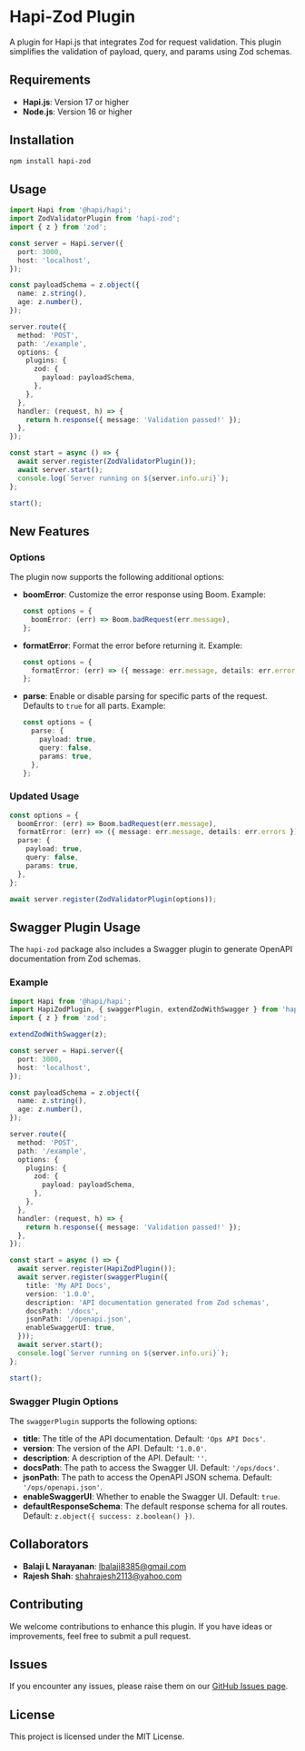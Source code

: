 # Hapi-Zod Plugin

A plugin for Hapi.js that integrates Zod for request validation. This plugin simplifies the validation of payload, query, and params using Zod schemas.

## Requirements

- **Hapi.js**: Version 17 or higher
- **Node.js**: Version 16 or higher

## Installation

```bash
npm install hapi-zod
```

## Usage

```typescript
import Hapi from '@hapi/hapi';
import ZodValidatorPlugin from 'hapi-zod';
import { z } from 'zod';

const server = Hapi.server({
  port: 3000,
  host: 'localhost',
});

const payloadSchema = z.object({
  name: z.string(),
  age: z.number(),
});

server.route({
  method: 'POST',
  path: '/example',
  options: {
    plugins: {
      zod: {
        payload: payloadSchema,
      },
    },
  },
  handler: (request, h) => {
    return h.response({ message: 'Validation passed!' });
  },
});

const start = async () => {
  await server.register(ZodValidatorPlugin());
  await server.start();
  console.log(`Server running on ${server.info.uri}`);
};

start();
```

## New Features

### Options

The plugin now supports the following additional options:

- **boomError**: Customize the error response using Boom. Example:
  ```typescript
  const options = {
    boomError: (err) => Boom.badRequest(err.message),
  };
  ```

- **formatError**: Format the error before returning it. Example:
  ```typescript
  const options = {
    formatError: (err) => ({ message: err.message, details: err.errors }),
  };
  ```

- **parse**: Enable or disable parsing for specific parts of the request. Defaults to `true` for all parts. Example:
  ```typescript
  const options = {
    parse: {
      payload: true,
      query: false,
      params: true,
    },
  };
  ```

### Updated Usage

```typescript
const options = {
  boomError: (err) => Boom.badRequest(err.message),
  formatError: (err) => ({ message: err.message, details: err.errors }),
  parse: {
    payload: true,
    query: false,
    params: true,
  },
};

await server.register(ZodValidatorPlugin(options));
```

## Swagger Plugin Usage

The `hapi-zod` package also includes a Swagger plugin to generate OpenAPI documentation from Zod schemas.

### Example

```typescript
import Hapi from '@hapi/hapi';
import HapiZodPlugin, { swaggerPlugin, extendZodWithSwagger } from 'hapi-zod';
import { z } from 'zod';

extendZodWithSwagger(z);

const server = Hapi.server({
  port: 3000,
  host: 'localhost',
});

const payloadSchema = z.object({
  name: z.string(),
  age: z.number(),
});

server.route({
  method: 'POST',
  path: '/example',
  options: {
    plugins: {
      zod: {
        payload: payloadSchema,
      },
    },
  },
  handler: (request, h) => {
    return h.response({ message: 'Validation passed!' });
  },
});

const start = async () => {
  await server.register(HapiZodPlugin());
  await server.register(swaggerPlugin({
    title: 'My API Docs',
    version: '1.0.0',
    description: 'API documentation generated from Zod schemas',
    docsPath: '/docs',
    jsonPath: '/openapi.json',
    enableSwaggerUI: true,
  }));
  await server.start();
  console.log(`Server running on ${server.info.uri}`);
};

start();
```

### Swagger Plugin Options

The `swaggerPlugin` supports the following options:

- **title**: The title of the API documentation. Default: `'Ops API Docs'`.
- **version**: The version of the API. Default: `'1.0.0'`.
- **description**: A description of the API. Default: `''`.
- **docsPath**: The path to access the Swagger UI. Default: `'/ops/docs'`.
- **jsonPath**: The path to access the OpenAPI JSON schema. Default: `'/ops/openapi.json'`.
- **enableSwaggerUI**: Whether to enable the Swagger UI. Default: `true`.
- **defaultResponseSchema**: The default response schema for all routes. Default: `z.object({ success: z.boolean() })`.

## Collaborators

- **Balaji L Narayanan**: [lbalaji8385@gmail.com](mailto:lbalaji8385@gmail.com)
- **Rajesh Shah**: [shahrajesh2113@yahoo.com](mailto:shahrajesh2113@yahoo.com)

## Contributing

We welcome contributions to enhance this plugin. If you have ideas or improvements, feel free to submit a pull request.

## Issues

If you encounter any issues, please raise them on our [GitHub Issues page](https://github.com/balaji8385/hapi-zod/issues).

## License

This project is licensed under the MIT License.